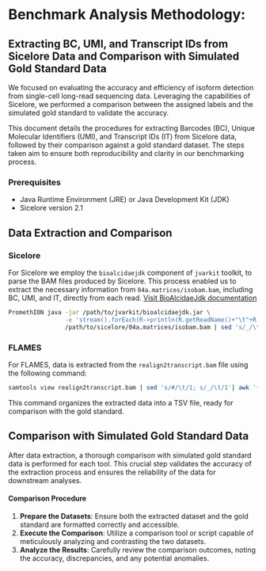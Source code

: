 # Benchmark Analysis Methodology: 
## Extracting BC, UMI, and Transcript IDs from Sicelore Data and Comparison with Simulated Gold Standard Data

We focused on evaluating the accuracy and efficiency of isoform detection from single-cell long-read sequencing data. Leveraging the capabilities of Sicelore, we performed a comparison between the assigned labels and the simulated gold standard to validate the accuracy.

This document details the procedures for extracting Barcodes (BC), Unique Molecular Identifiers (UMI), and Transcript IDs (IT) from Sicelore data, followed by their comparison against a gold standard dataset. The steps taken aim to ensure both reproducibility and clarity in our benchmarking process.

### Prerequisites

- Java Runtime Environment (JRE) or Java Development Kit (JDK)
- Sicelore version 2.1

## Data Extraction and Comparison

### Sicelore

For Sicelore we employ the  `bioalcidaejdk` component of `jvarkit` toolkit, to parse the BAM files produced by Sicelore. This process enabled us to extract the necessary information from `04a.matrices/isobam.bam`, including BC, UMI, and IT, directly from each read.
[Visit BioAlcidaeJdk documentation](http://lindenb.github.io/jvarkit/BioAlcidaeJdk.html)

```bash
PromethION java -jar /path/to/jvarkit/bioalcidaejdk.jar \
                -e 'stream().forEach(R->println(R.getReadName()+"\t"+R.getAttribute("BC")+"\t"+R.getAttribute("U8")+"\t"+R.getAttribute("IT")));' \
                /path/to/sicelore/04a.matrices/isobam.bam | sed 's/_/\t/4'| cut -f1,3,4,5 | grep -v undef > read_bc_umi_trns_sicelore.tsv
```

### FLAMES

For FLAMES, data is extracted from the `realign2transcript.bam` file using the following command:

```bash
samtools view realign2transcript.bam | sed 's/#/\t/1; s/_/\t/1'| awk '{print $3 "\t" $1 "\t" $2 "\t" $5}' > read_bc_umi_trns_flames.tsv
```

This command organizes the extracted data into a TSV file, ready for comparison with the gold standard.

## Comparison with Simulated Gold Standard Data

After data extraction, a thorough comparison with simulated gold standard data is performed for each tool. This crucial step validates the accuracy of the extraction process and ensures the reliability of the data for downstream analyses.

#### Comparison Procedure

1. **Prepare the Datasets**: Ensure both the extracted dataset and the gold standard are formatted correctly and accessible.
2. **Execute the Comparison**: Utilize a comparison tool or script capable of meticulously analyzing and contrasting the two datasets.
3. **Analyze the Results**: Carefully review the comparison outcomes, noting the accuracy, discrepancies, and any potential anomalies.
